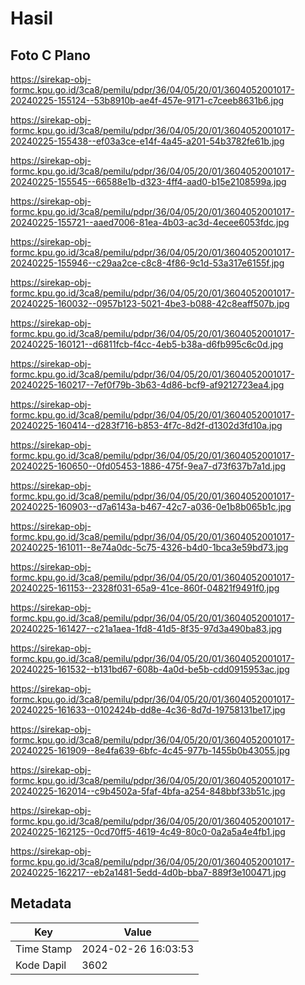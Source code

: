 # Hasil

## Foto C Plano

https://sirekap-obj-formc.kpu.go.id/3ca8/pemilu/pdpr/36/04/05/20/01/3604052001017-20240225-155124--53b8910b-ae4f-457e-9171-c7ceeb8631b6.jpg

https://sirekap-obj-formc.kpu.go.id/3ca8/pemilu/pdpr/36/04/05/20/01/3604052001017-20240225-155438--ef03a3ce-e14f-4a45-a201-54b3782fe61b.jpg

https://sirekap-obj-formc.kpu.go.id/3ca8/pemilu/pdpr/36/04/05/20/01/3604052001017-20240225-155545--66588e1b-d323-4ff4-aad0-b15e2108599a.jpg

https://sirekap-obj-formc.kpu.go.id/3ca8/pemilu/pdpr/36/04/05/20/01/3604052001017-20240225-155721--aaed7006-81ea-4b03-ac3d-4ecee6053fdc.jpg

https://sirekap-obj-formc.kpu.go.id/3ca8/pemilu/pdpr/36/04/05/20/01/3604052001017-20240225-155946--c29aa2ce-c8c8-4f86-9c1d-53a317e6155f.jpg

https://sirekap-obj-formc.kpu.go.id/3ca8/pemilu/pdpr/36/04/05/20/01/3604052001017-20240225-160032--0957b123-5021-4be3-b088-42c8eaff507b.jpg

https://sirekap-obj-formc.kpu.go.id/3ca8/pemilu/pdpr/36/04/05/20/01/3604052001017-20240225-160121--d6811fcb-f4cc-4eb5-b38a-d6fb995c6c0d.jpg

https://sirekap-obj-formc.kpu.go.id/3ca8/pemilu/pdpr/36/04/05/20/01/3604052001017-20240225-160217--7ef0f79b-3b63-4d86-bcf9-af9212723ea4.jpg

https://sirekap-obj-formc.kpu.go.id/3ca8/pemilu/pdpr/36/04/05/20/01/3604052001017-20240225-160414--d283f716-b853-4f7c-8d2f-d1302d3fd10a.jpg

https://sirekap-obj-formc.kpu.go.id/3ca8/pemilu/pdpr/36/04/05/20/01/3604052001017-20240225-160650--0fd05453-1886-475f-9ea7-d73f637b7a1d.jpg

https://sirekap-obj-formc.kpu.go.id/3ca8/pemilu/pdpr/36/04/05/20/01/3604052001017-20240225-160903--d7a6143a-b467-42c7-a036-0e1b8b065b1c.jpg

https://sirekap-obj-formc.kpu.go.id/3ca8/pemilu/pdpr/36/04/05/20/01/3604052001017-20240225-161011--8e74a0dc-5c75-4326-b4d0-1bca3e59bd73.jpg

https://sirekap-obj-formc.kpu.go.id/3ca8/pemilu/pdpr/36/04/05/20/01/3604052001017-20240225-161153--2328f031-65a9-41ce-860f-04821f9491f0.jpg

https://sirekap-obj-formc.kpu.go.id/3ca8/pemilu/pdpr/36/04/05/20/01/3604052001017-20240225-161427--c21a1aea-1fd8-41d5-8f35-97d3a490ba83.jpg

https://sirekap-obj-formc.kpu.go.id/3ca8/pemilu/pdpr/36/04/05/20/01/3604052001017-20240225-161532--b131bd67-608b-4a0d-be5b-cdd0915953ac.jpg

https://sirekap-obj-formc.kpu.go.id/3ca8/pemilu/pdpr/36/04/05/20/01/3604052001017-20240225-161633--0102424b-dd8e-4c36-8d7d-19758131be17.jpg

https://sirekap-obj-formc.kpu.go.id/3ca8/pemilu/pdpr/36/04/05/20/01/3604052001017-20240225-161909--8e4fa639-6bfc-4c45-977b-1455b0b43055.jpg

https://sirekap-obj-formc.kpu.go.id/3ca8/pemilu/pdpr/36/04/05/20/01/3604052001017-20240225-162014--c9b4502a-5faf-4bfa-a254-848bbf33b51c.jpg

https://sirekap-obj-formc.kpu.go.id/3ca8/pemilu/pdpr/36/04/05/20/01/3604052001017-20240225-162125--0cd70ff5-4619-4c49-80c0-0a2a5a4e4fb1.jpg

https://sirekap-obj-formc.kpu.go.id/3ca8/pemilu/pdpr/36/04/05/20/01/3604052001017-20240225-162217--eb2a1481-5edd-4d0b-bba7-889f3e100471.jpg


## Metadata

| Key        | Value               |
| ---------- | ------------------- |
| Time Stamp | 2024-02-26 16:03:53 |
| Kode Dapil | 3602                |



